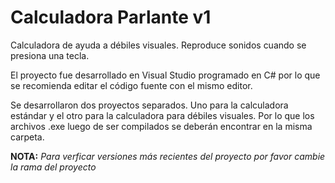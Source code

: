 # Calculadora Parlante v1
Calculadora de ayuda a débiles visuales. Reproduce sonidos cuando se presiona una tecla.

El proyecto fue desarrollado en Visual Studio programado en C# por lo que se recomienda editar el código fuente con el mismo editor.

Se desarrollaron dos proyectos separados. Uno para la calculadora estándar y el otro para la calculadora para débiles visuales. Por lo que los archivos .exe luego de ser compilados se deberán encontrar en la misma carpeta.

**NOTA:** _Para verficar versiones más recientes del proyecto por favor cambie la rama del proyecto_
